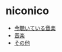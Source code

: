 # niconico

- [今聴いている音楽](https://5000164.github.io/niconico/current.html)
- [音楽](https://5000164.github.io/niconico/music.html)
- [その他](https://5000164.github.io/niconico/other.html)
